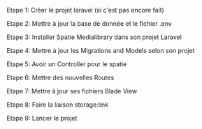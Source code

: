 Etape 1: Créer le projet laravel (si c'est pas encore fait)

Etape 2: Mettre à jour la base de donnée et le fichier .env

Etape 3: Installer Spatie Medialibrary dans son projet Laravel

Etape 4: Mettre à jour les Migrations and Models selon son projet

Etape 5: Avoir un Controller pour le spatie

Etape 6: Mettre des nouvelles Routes

Etape 7: Mettre à jour ses fichiers Blade View

Etape 8: Faire la liaison storage:link

Etape 9: Lancer le projet
